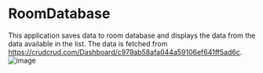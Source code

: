 # RoomDatabase
This application saves data to room database and displays the data from the data available in the list.
The data is fetched from https://crudcrud.com/Dashboard/c979ab58afa044a59106ef641ff5ad6c.
![image](https://github.com/shibinsv/RoomDatabase/assets/80760873/6e553c1d-c509-4cf8-a411-1e7b27fbe511)
